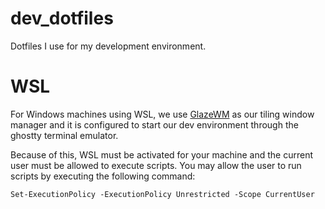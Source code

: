 # dev_dotfiles

Dotfiles I use for my development environment.

# WSL

For Windows machines using WSL, we use [GlazeWM](https://github.com/glzr-io/glazewm) as our tiling window manager and it is configured to start our dev
environment through the ghostty terminal emulator.

Because of this, WSL must be activated for your machine and the current user must be allowed to execute scripts. You
may allow the user to run scripts by executing the following command:

`Set-ExecutionPolicy -ExecutionPolicy Unrestricted -Scope CurrentUser`

